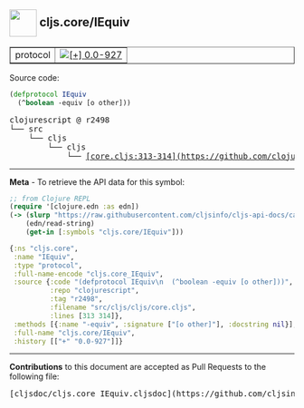 ## <img width="48px" valign="middle" src="http://i.imgur.com/Hi20huC.png"> cljs.core/IEquiv

 <table border="1">
<tr>

<td>protocol</td>
<td><a href="https://github.com/cljsinfo/cljs-api-docs/tree/0.0-927"><img valign="middle" alt="[+] 0.0-927" src="https://img.shields.io/badge/+-0.0--927-lightgrey.svg"></a> </td>
</tr>
</table>






Source code:

```clj
(defprotocol IEquiv
  (^boolean -equiv [o other]))
```

 <pre>
clojurescript @ r2498
└── src
    └── cljs
        └── cljs
            └── <ins>[core.cljs:313-314](https://github.com/clojure/clojurescript/blob/r2498/src/cljs/cljs/core.cljs#L313-L314)</ins>
</pre>


---

__Meta__ - To retrieve the API data for this symbol:

```clj
;; from Clojure REPL
(require '[clojure.edn :as edn])
(-> (slurp "https://raw.githubusercontent.com/cljsinfo/cljs-api-docs/catalog/cljs-api.edn")
    (edn/read-string)
    (get-in [:symbols "cljs.core/IEquiv"]))
```

```clj
{:ns "cljs.core",
 :name "IEquiv",
 :type "protocol",
 :full-name-encode "cljs.core_IEquiv",
 :source {:code "(defprotocol IEquiv\n  (^boolean -equiv [o other]))",
          :repo "clojurescript",
          :tag "r2498",
          :filename "src/cljs/cljs/core.cljs",
          :lines [313 314]},
 :methods [{:name "-equiv", :signature ["[o other]"], :docstring nil}],
 :full-name "cljs.core/IEquiv",
 :history [["+" "0.0-927"]]}

```

---

__Contributions__ to this document are accepted as Pull Requests to the following file:

 <pre>
[cljsdoc/cljs.core_IEquiv.cljsdoc](https://github.com/cljsinfo/cljs-api-docs/blob/master/cljsdoc/cljs.core_IEquiv.cljsdoc)
</pre>

